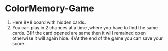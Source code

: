 # ColorMemory-Game


1) Here 8*8 board with hidden cards.
2) You can play in 2 chances at a time ,where you have to find the same cards.
3)If the card opened are same then it will remained open otherwise it will again hide.
4)At the end of the game you can save your score .
